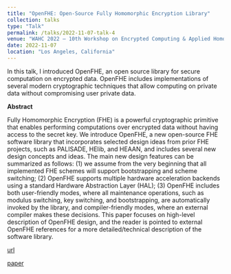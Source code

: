 ```yaml
---
title: "OpenFHE: Open-Source Fully Homomorphic Encryption Library"
collection: talks
type: "Talk"
permalink: /talks/2022-11-07-talk-4
venue: "WAHC 2022 – 10th Workshop on Encrypted Computing & Applied Homomorphic Cryptography"
date: 2022-11-07
location: "Los Angeles, California"
---
```


In this talk, I introduced OpenFHE, an open source library for secure computation on encrypted data. OpenFHE includes implementations of several modern cryptographic techniques that allow computing on private data without compromising user private data. 

**Abstract**

Fully Homomorphic Encryption (FHE) is a powerful cryptographic primitive that enables performing computations over encrypted data without having access to the secret key. We introduce OpenFHE, a new open-source FHE software library that incorporates selected design ideas from prior FHE projects, such as PALISADE, HElib, and HEAAN, and includes several new design concepts and ideas. The main new design features can be summarized as follows: (1) we assume from the very beginning that all implemented FHE schemes will support bootstrapping and scheme switching; (2) OpenFHE supports multiple hardware acceleration backends using a standard Hardware Abstraction Layer (HAL); (3) OpenFHE includes both user-friendly modes, where all maintenance operations, such as modulus switching, key switching, and bootstrapping, are automatically invoked by the library, and compiler-friendly modes, where an external compiler makes these decisions. This paper focuses on high-level description of OpenFHE design, and the reader is pointed to external OpenFHE references for a more detailed/technical description of the software library.

[url](https://seafile.cloud.uni-hannover.de/f/8aca9e85f2ff46789b48/?dl=1)

[paper](https://dl.acm.org/doi/abs/10.1145/3560827.3563379)